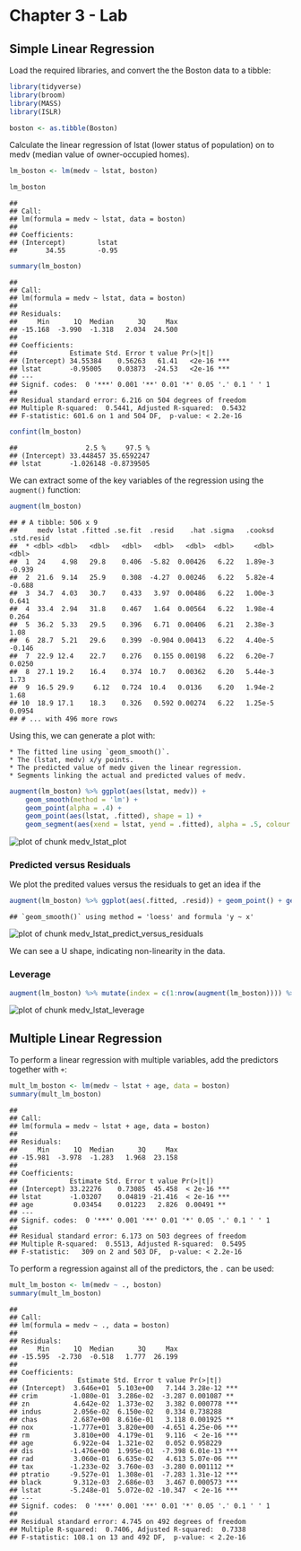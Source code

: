 # Chapter 3 - Lab

## Simple Linear Regression

Load the required libraries, and convert the the Boston data to a tibble:

```r
library(tidyverse)
library(broom)
library(MASS)
library(ISLR)

boston <- as.tibble(Boston)
```

Calculate the linear regression of lstat (lower status of population) on to medv (median value of owner-occupied homes).


```r
lm_boston <- lm(medv ~ lstat, boston)

lm_boston
```

```
## 
## Call:
## lm(formula = medv ~ lstat, data = boston)
## 
## Coefficients:
## (Intercept)        lstat  
##       34.55        -0.95
```

```r
summary(lm_boston)
```

```
## 
## Call:
## lm(formula = medv ~ lstat, data = boston)
## 
## Residuals:
##     Min      1Q  Median      3Q     Max 
## -15.168  -3.990  -1.318   2.034  24.500 
## 
## Coefficients:
##             Estimate Std. Error t value Pr(>|t|)    
## (Intercept) 34.55384    0.56263   61.41   <2e-16 ***
## lstat       -0.95005    0.03873  -24.53   <2e-16 ***
## ---
## Signif. codes:  0 '***' 0.001 '**' 0.01 '*' 0.05 '.' 0.1 ' ' 1
## 
## Residual standard error: 6.216 on 504 degrees of freedom
## Multiple R-squared:  0.5441,	Adjusted R-squared:  0.5432 
## F-statistic: 601.6 on 1 and 504 DF,  p-value: < 2.2e-16
```

```r
confint(lm_boston)
```

```
##                 2.5 %     97.5 %
## (Intercept) 33.448457 35.6592247
## lstat       -1.026148 -0.8739505
```

We can extract some of the key variables of the regression using the `augment()` function:

```r
augment(lm_boston)
```

```
## # A tibble: 506 x 9
##     medv lstat .fitted .se.fit  .resid    .hat .sigma   .cooksd .std.resid
##  * <dbl> <dbl>   <dbl>   <dbl>   <dbl>   <dbl>  <dbl>     <dbl>      <dbl>
##  1  24    4.98   29.8    0.406  -5.82  0.00426   6.22   1.89e-3    -0.939 
##  2  21.6  9.14   25.9    0.308  -4.27  0.00246   6.22   5.82e-4    -0.688 
##  3  34.7  4.03   30.7    0.433   3.97  0.00486   6.22   1.00e-3     0.641 
##  4  33.4  2.94   31.8    0.467   1.64  0.00564   6.22   1.98e-4     0.264 
##  5  36.2  5.33   29.5    0.396   6.71  0.00406   6.21   2.38e-3     1.08  
##  6  28.7  5.21   29.6    0.399  -0.904 0.00413   6.22   4.40e-5    -0.146 
##  7  22.9 12.4    22.7    0.276   0.155 0.00198   6.22   6.20e-7     0.0250
##  8  27.1 19.2    16.4    0.374  10.7   0.00362   6.20   5.44e-3     1.73  
##  9  16.5 29.9     6.12   0.724  10.4   0.0136    6.20   1.94e-2     1.68  
## 10  18.9 17.1    18.3    0.326   0.592 0.00274   6.22   1.25e-5     0.0954
## # ... with 496 more rows
```

Using this, we can generate a plot with:

    * The fitted line using `geom_smooth()`.
    * The (lstat, medv) x/y points.
    * The predicted value of medv given the linear regression.
    * Segments linking the actual and predicted values of medv.



```r
augment(lm_boston) %>% ggplot(aes(lstat, medv)) + 
    geom_smooth(method = 'lm') + 
    geom_point(alpha = .4) + 
    geom_point(aes(lstat, .fitted), shape = 1) + 
    geom_segment(aes(xend = lstat, yend = .fitted), alpha = .5, colour = 'grey')
```

![plot of chunk medv_lstat_plot](figure/medv_lstat_plot-1.png)

### Predicted versus Residuals

We plot the predited values versus the residuals to get an idea if the


```r
augment(lm_boston) %>% ggplot(aes(.fitted, .resid)) + geom_point() + geom_smooth()
```

```
## `geom_smooth()` using method = 'loess' and formula 'y ~ x'
```

![plot of chunk medv_lstat_predict_versus_residuals](figure/medv_lstat_predict_versus_residuals-1.png)

We can see a U shape, indicating non-linearity in the data.

### Leverage


```r
augment(lm_boston) %>% mutate(index = c(1:nrow(augment(lm_boston)))) %>% ggplot(aes(index, .hat)) + geom_point()
```

![plot of chunk medv_lstat_leverage](figure/medv_lstat_leverage-1.png)

## Multiple Linear Regression

To perform a linear regression with multiple variables, add the predictors together with `+`:


```r
mult_lm_boston <- lm(medv ~ lstat + age, data = boston)
summary(mult_lm_boston)
```

```
## 
## Call:
## lm(formula = medv ~ lstat + age, data = boston)
## 
## Residuals:
##     Min      1Q  Median      3Q     Max 
## -15.981  -3.978  -1.283   1.968  23.158 
## 
## Coefficients:
##             Estimate Std. Error t value Pr(>|t|)    
## (Intercept) 33.22276    0.73085  45.458  < 2e-16 ***
## lstat       -1.03207    0.04819 -21.416  < 2e-16 ***
## age          0.03454    0.01223   2.826  0.00491 ** 
## ---
## Signif. codes:  0 '***' 0.001 '**' 0.01 '*' 0.05 '.' 0.1 ' ' 1
## 
## Residual standard error: 6.173 on 503 degrees of freedom
## Multiple R-squared:  0.5513,	Adjusted R-squared:  0.5495 
## F-statistic:   309 on 2 and 503 DF,  p-value: < 2.2e-16
```

To perform a regression against all of the predictors, the `.` can be used:


```r
mult_lm_boston <- lm(medv ~ ., boston)
summary(mult_lm_boston)
```

```
## 
## Call:
## lm(formula = medv ~ ., data = boston)
## 
## Residuals:
##     Min      1Q  Median      3Q     Max 
## -15.595  -2.730  -0.518   1.777  26.199 
## 
## Coefficients:
##               Estimate Std. Error t value Pr(>|t|)    
## (Intercept)  3.646e+01  5.103e+00   7.144 3.28e-12 ***
## crim        -1.080e-01  3.286e-02  -3.287 0.001087 ** 
## zn           4.642e-02  1.373e-02   3.382 0.000778 ***
## indus        2.056e-02  6.150e-02   0.334 0.738288    
## chas         2.687e+00  8.616e-01   3.118 0.001925 ** 
## nox         -1.777e+01  3.820e+00  -4.651 4.25e-06 ***
## rm           3.810e+00  4.179e-01   9.116  < 2e-16 ***
## age          6.922e-04  1.321e-02   0.052 0.958229    
## dis         -1.476e+00  1.995e-01  -7.398 6.01e-13 ***
## rad          3.060e-01  6.635e-02   4.613 5.07e-06 ***
## tax         -1.233e-02  3.760e-03  -3.280 0.001112 ** 
## ptratio     -9.527e-01  1.308e-01  -7.283 1.31e-12 ***
## black        9.312e-03  2.686e-03   3.467 0.000573 ***
## lstat       -5.248e-01  5.072e-02 -10.347  < 2e-16 ***
## ---
## Signif. codes:  0 '***' 0.001 '**' 0.01 '*' 0.05 '.' 0.1 ' ' 1
## 
## Residual standard error: 4.745 on 492 degrees of freedom
## Multiple R-squared:  0.7406,	Adjusted R-squared:  0.7338 
## F-statistic: 108.1 on 13 and 492 DF,  p-value: < 2.2e-16
```







	


